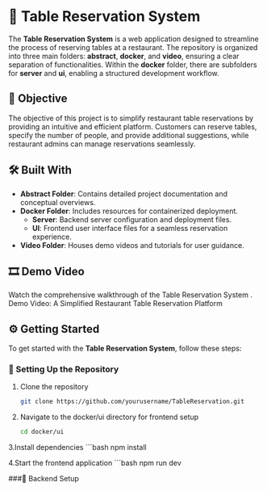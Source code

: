 # 🏅 Table Reservation System

The **Table Reservation System** is a web application designed to streamline the process of reserving tables at a restaurant. The repository is organized into three main folders: **abstract**, **docker**, and **video**, ensuring a clear separation of functionalities. Within the **docker** folder, there are subfolders for **server** and **ui**, enabling a structured development workflow.

## 🎯 Objective

The objective of this project is to simplify restaurant table reservations by providing an intuitive and efficient platform. Customers can reserve tables, specify the number of people, and provide additional suggestions, while restaurant admins can manage reservations seamlessly.

## 🛠️ Built With

- **Abstract Folder**: Contains detailed project documentation and conceptual overviews.
- **Docker Folder**: Includes resources for containerized deployment.
  - **Server**: Backend server configuration and deployment files.
  - **UI**: Frontend user interface files for a seamless reservation experience.
- **Video Folder**: Houses demo videos and tutorials for user guidance.

## 🎞️ Demo Video

Watch the comprehensive walkthrough of the Table Reservation System .  
Demo Video: A Simplified Restaurant Table Reservation Platform

## ⚙️ Getting Started

To get started with the **Table Reservation System**, follow these steps:

### 🚀 Setting Up the Repository

1. Clone the repository
   ```bash
   git clone https://github.com/yourusername/TableReservation.git
   
2. Navigate to the docker/ui directory for frontend setup
     ```bash
     cd docker/ui
     
3.Install dependencies
    ```bash
    npm install
    
4.Start the frontend application
    ```bash
    npm run dev
    
###🔧 Backend Setup



